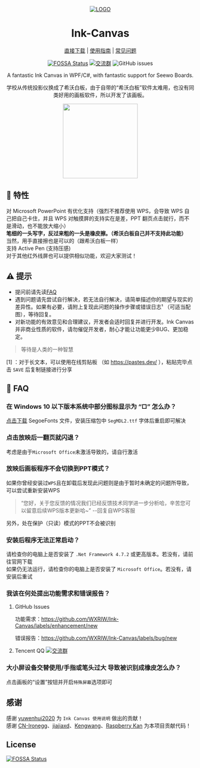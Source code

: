 <div align="center">

[![LOGO](Ink%20Canvas/Resources/InkCanvas.png?raw=true "LOGO")](# "LOGO")

# Ink-Canvas

  [直接下载](https://github.com/WXRIW/Ink-Canvas/releases/latest "Latest Releases") | [使用指南](https://github.com/WXRIW/Ink-Canvas/blob/master/Manual.md "说明和指南") | [常见问题](https://github.com/WXRIW/Ink-Canvas#FAQ "FAQ")
  
[![FOSSA Status](https://app.fossa.com/api/projects/git%2Bgithub.com%2FWXRIW%2FInk-Canvas.svg?type=shield)](https://app.fossa.com/projects/git%2Bgithub.com%2FWXRIW%2FInk-Canvas?ref=badge_shield) [![交流群](https://img.shields.io/badge/-%E4%BA%A4%E6%B5%81%E7%BE%A4%20891913576-blue?style=flat&logo=TencentQQ)](https://jq.qq.com/?_wv=1027&k=NvlM1Rgg)  ![GitHub issues](https://img.shields.io/github/issues/WXRIW/Ink-Canvas?logo=github)



A fantastic Ink Canvas in WPF/C#, with fantastic support for Seewo Boards.

学校从传统投影仪换成了希沃白板，由于自带的“希沃白板”软件太难用，也没有同类好用的画板软件，所以开发了该画板。  

  [<img src="https://get.microsoft.com/images/zh-cn%20dark.svg" style="width: 200px;"/>](https://www.microsoft.com/store/apps/9NXJFDD97XJ3?cid=ghreadme)
</div>

## 🔧 特性
对 Microsoft PowerPoint 有优化支持（强烈不推荐使用 WPS，会导致 WPS 自己把自己卡住，并且 WPS 对触摸屏的支持实在是差，PPT 翻页点击就行，而不是滑动，也不能放大缩小）  
**笔细的一头写字，反过来粗的一头是橡皮擦。（希沃白板自己并不支持此功能）**  
当然，用手直接擦也是可以的（跟希沃白板一样）  
支持 Active Pen (支持压感)  
对于其他红外线屏也可以提供相似功能，欢迎大家测试！  

## ⚠️ 提示
- 提问前请先读[FAQ](https://github.com/WXRIW/Ink-Canvas#FAQ "FAQ")
- 遇到问题请先尝试自行解决，若无法自行解决，请简单描述你的期望与现实的差异性。如果有必要，请附上复现此问题的操作步骤或错误日志¹ （可适当配图），等待回复。
- 对新功能的有效意见和合理建议，开发者会适时回复并进行开发。Ink Canvas并非商业性质的软件，请勿催促开发者，耐心才能让功能更少BUG、更加稳定。

> 等待是人类的一种智慧

 [1] ：对于长文本，可以使用在线剪贴板 （如 https://pastes.dev/ ），粘贴完毕点击 `SAVE` 后复制链接进行分享
 
## 📗 FAQ
### 在 Windows 10 以下版本系统中部分图标显示为 “□” 怎么办？
[点击下载](https://aka.ms/SegoeFonts "SegoeFonts") SegoeFonts 文件，安装压缩包中 `SegMDL2.ttf` 字体后重启即可解决

### 点击放映后一翻页就闪退？
考虑是由于`Microsoft Office`未激活导致的，请自行激活

### 放映后画板程序不会切换到PPT模式？
如果你曾经安装过`WPS`且在卸载后发现此问题则是由于暂时未确定的问题所导致，可以尝试重新安装WPS
> “您好，关于您反馈的情况我们已经反馈技术同学进一步分析哈，辛苦您可以留意后续WPS版本更新哈~” --回复自WPS客服

另外，处在保护（只读）模式的PPT不会被识别

### **安装后**程序无法正常启动？
请检查你的电脑上是否安装了 `.Net Framework 4.7.2` 或更高版本。若没有，请前往官网下载  
如果仍无法运行，请检查你的电脑上是否安装了 `Microsoft Office`。若没有，请安装后重试

### 我该在何处提出功能需求和错误报告？

1. GitHub Issues

    功能需求：https://github.com/WXRIW/Ink-Canvas/labels/enhancement/new 

    错误报告：https://github.com/WXRIW/Ink-Canvas/labels/bug/new

2. Tencent QQ
    [![交流群](https://img.shields.io/badge/-%E4%BA%A4%E6%B5%81%E7%BE%A4%20891915376-blue?style=flat&logo=TencentQQ)](https://jq.qq.com/?_wv=1027&k=NvlM1Rgg) 

### 大小屏设备交替使用/手指或笔头过大 导致被识别成橡皮怎么办？
点击画板的“设置”按钮并开启`特殊屏幕`选项即可


## 感谢
感谢 [yuwenhui2020](https://github.com/yuwenhui2020) 为 `Ink Canvas 使用说明` 做出的贡献！  
感谢 [CN-Ironegg](https://github.com/CN-Ironegg)、[jiajiaxd](https://github.com/jiajiaxd)、[Kengwang](https://github.com/kengwang)、[Raspberry Kan](https://github.com/Raspberry-Monster) 为本项目贡献代码！  

## License
[![FOSSA Status](https://app.fossa.com/api/projects/git%2Bgithub.com%2FWXRIW%2FInk-Canvas.svg?type=large)](https://app.fossa.com/projects/git%2Bgithub.com%2FWXRIW%2FInk-Canvas?ref=badge_large)

